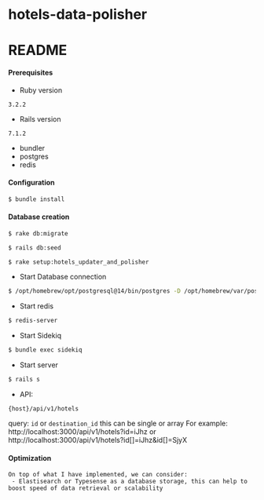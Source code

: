# hotels-data-polisher
# README

#### Prerequisites
* Ruby version
```
3.2.2
```
* Rails version
```
7.1.2
```
* bundler
* postgres
* redis


#### Configuration
```sh
$ bundle install
```

#### Database creation
```sh
$ rake db:migrate

$ rails db:seed

$ rake setup:hotels_updater_and_polisher

```

* Start Database connection
```sh
$ /opt/homebrew/opt/postgresql@14/bin/postgres -D /opt/homebrew/var/postgresql@14
```

* Start redis
```sh
$ redis-server
```

* Start Sidekiq
```sh
$ bundle exec sidekiq
```

* Start server
```sh
$ rails s
```

* API:
```
{host}/api/v1/hotels
```
query: `id` or `destination_id` this can be single or array
For example:
http://localhost:3000/api/v1/hotels?id=iJhz
or
http://localhost:3000/api/v1/hotels?id[]=iJhz&id[]=SjyX

#### Optimization
```
On top of what I have implemented, we can consider:
 - Elastisearch or Typesense as a database storage, this can help to boost speed of data retrieval or scalability
```

